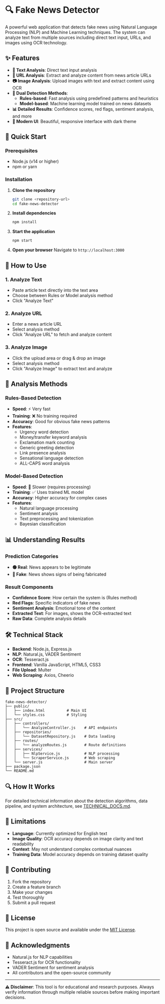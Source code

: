 # 🔍 Fake News Detector

A powerful web application that detects fake news using Natural Language Processing (NLP) and Machine Learning techniques. The system can analyze text from multiple sources including direct text input, URLs, and images using OCR technology.

## ✨ Features

- **📝 Text Analysis**: Direct text input analysis
- **🔗 URL Analysis**: Extract and analyze content from news article URLs
- **📷 Image Analysis**: Upload images with text and extract content using OCR
- **🤖 Dual Detection Methods**:
  - **Rules-based**: Fast analysis using predefined patterns and heuristics
  - **Model-based**: Machine learning model trained on news datasets
- **📊 Detailed Results**: Confidence scores, red flags, sentiment analysis, and more
- **🎨 Modern UI**: Beautiful, responsive interface with dark theme

## 🚀 Quick Start

### Prerequisites

- Node.js (v14 or higher)
- npm or yarn

### Installation

1. **Clone the repository**
   ```bash
   git clone <repository-url>
   cd fake-news-detector
   ```

2. **Install dependencies**
   ```bash
   npm install
   ```

3. **Start the application**
   ```bash
   npm start
   ```

4. **Open your browser**
   Navigate to `http://localhost:3000`

## 📖 How to Use

### 1. Analyze Text
- Paste article text directly into the text area
- Choose between Rules or Model analysis method
- Click "Analyze Text"

### 2. Analyze URL
- Enter a news article URL
- Select analysis method
- Click "Analyze URL" to fetch and analyze content

### 3. Analyze Image
- Click the upload area or drag & drop an image
- Select analysis method
- Click "Analyze Image" to extract text and analyze

## 🔧 Analysis Methods

### Rules-Based Detection
- **Speed**: ⚡ Very fast
- **Training**: ❌ No training required
- **Accuracy**: Good for obvious fake news patterns
- **Features**:
  - Urgency word detection
  - Money/transfer keyword analysis
  - Exclamation mark counting
  - Generic greeting detection
  - Link presence analysis
  - Sensational language detection
  - ALL-CAPS word analysis

### Model-Based Detection
- **Speed**: 🐌 Slower (requires processing)
- **Training**: ✅ Uses trained ML model
- **Accuracy**: Higher accuracy for complex cases
- **Features**:
  - Natural language processing
  - Sentiment analysis
  - Text preprocessing and tokenization
  - Bayesian classification

## 📊 Understanding Results

### Prediction Categories
- **🟢 Real**: News appears to be legitimate
- **🔴 Fake**: News shows signs of being fabricated

### Result Components
- **Confidence Score**: How certain the system is (Rules method)
- **Red Flags**: Specific indicators of fake news
- **Sentiment Analysis**: Emotional tone of the content
- **Extracted Text**: For images, shows the OCR-extracted text
- **Raw Data**: Complete analysis details

## 🛠️ Technical Stack

- **Backend**: Node.js, Express.js
- **NLP**: Natural.js, VADER Sentiment
- **OCR**: Tesseract.js
- **Frontend**: Vanilla JavaScript, HTML5, CSS3
- **File Upload**: Multer
- **Web Scraping**: Axios, Cheerio

## 📁 Project Structure

```
fake-news-detector/
├── public/
│   ├── index.html          # Main UI
│   └── styles.css          # Styling
├── src/
│   ├── controllers/
│   │   └── AnalyzeController.js    # API endpoints
│   ├── repositories/
│   │   └── DatasetRepository.js    # Data loading
│   ├── routes/
│   │   └── analyzeRoutes.js        # Route definitions
│   ├── services/
│   │   ├── NlpService.js           # NLP processing
│   │   └── ScraperService.js       # Web scraping
│   └── server.js                   # Main server
├── package.json
└── README.md
```

## 🔍 How It Works

For detailed technical information about the detection algorithms, data pipeline, and system architecture, see [TECHNICAL_DOCS.md](TECHNICAL_DOCS.md).

## 🚨 Limitations

- **Language**: Currently optimized for English text
- **Image Quality**: OCR accuracy depends on image clarity and text readability
- **Context**: May not understand complex contextual nuances
- **Training Data**: Model accuracy depends on training dataset quality

## 🤝 Contributing

1. Fork the repository
2. Create a feature branch
3. Make your changes
4. Test thoroughly
5. Submit a pull request

## 📄 License

This project is open source and available under the [MIT License](LICENSE).

## 🙏 Acknowledgments

- Natural.js for NLP capabilities
- Tesseract.js for OCR functionality
- VADER Sentiment for sentiment analysis
- All contributors and the open-source community

---

**⚠️ Disclaimer**: This tool is for educational and research purposes. Always verify information through multiple reliable sources before making important decisions.

